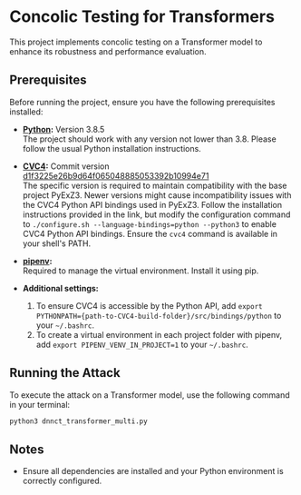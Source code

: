 # Concolic Testing for Transformers

This project implements concolic testing on a Transformer model to enhance its robustness and performance evaluation.

## Prerequisites

Before running the project, ensure you have the following prerequisites installed:

- **[Python](https://www.python.org/downloads/):** Version 3.8.5  
  The project should work with any version not lower than 3.8. Please follow the usual Python installation instructions.

- **[CVC4](https://github.com/CVC4/CVC4):** Commit version [d1f3225e26b9d64f065048885053392b10994e71](https://github.com/cvc5/cvc5/blob/d1f3225e26b9d64f065048885053392b10994e71/INSTALL.md)  
  The specific version is required to maintain compatibility with the base project PyExZ3. Newer versions might cause incompatibility issues with the CVC4 Python API bindings used in PyExZ3. Follow the installation instructions provided in the link, but modify the configuration command to `./configure.sh --language-bindings=python --python3` to enable CVC4 Python API bindings. Ensure the `cvc4` command is available in your shell's PATH.

- **[pipenv](https://pypi.org/project/pipenv/):**  
  Required to manage the virtual environment. Install it using pip.

- **Additional settings:**  
  1. To ensure CVC4 is accessible by the Python API, add `export PYTHONPATH={path-to-CVC4-build-folder}/src/bindings/python` to your `~/.bashrc`.
  2. To create a virtual environment in each project folder with pipenv, add `export PIPENV_VENV_IN_PROJECT=1` to your `~/.bashrc`.

## Running the Attack

To execute the attack on a Transformer model, use the following command in your terminal:

```bash
python3 dnnct_transformer_multi.py
```

## Notes

- Ensure all dependencies are installed and your Python environment is correctly configured.




